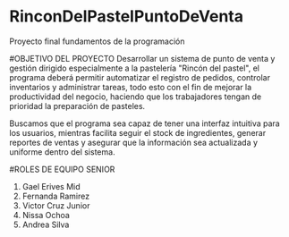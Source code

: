 # RinconDelPastelPuntoDeVenta
Proyecto final fundamentos de la programación

#OBJETIVO DEL PROYECTO
Desarrollar un sistema de punto de venta y gestión dirigido especialmente a la pastelería "Rincón del pastel", el programa deberá permitir automatizar el registro de pedidos, controlar inventarios y administrar tareas, todo esto con el fin de mejorar la productividad del negocio, haciendo que los trabajadores tengan de prioridad la preparación de pasteles.

Buscamos que el programa sea capaz de tener una interfaz intuitiva para los usuarios, mientras facilita seguir el stock de ingredientes, generar reportes de ventas y asegurar que la información sea actualizada y uniforme dentro del sistema.

#ROLES DE EQUIPO
SENIOR
1. Gael Erives
Mid
1. Fernanda Ramirez
2. Victor Cruz
Junior
1. Nissa Ochoa
2. Andrea Silva